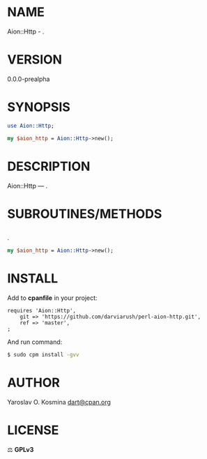 # NAME

Aion::Http - .

# VERSION

0.0.0-prealpha

# SYNOPSIS

```perl
use Aion::Http;

my $aion_http = Aion::Http->new();
```

# DESCRIPTION

Aion::Http — .

# SUBROUTINES/METHODS

## 

.

```perl
my $aion_http = Aion::Http->new();
```

# INSTALL

Add to **cpanfile** in your project:

```cpanfile
requires 'Aion::Http',
    git => 'https://github.com/darviarush/perl-aion-http.git',
    ref => 'master',
;
```

And run command:

```sh
$ sudo cpm install -gvv
```

# AUTHOR

Yaroslav O. Kosmina [dart@cpan.org](mailto:dart@cpan.org)

# LICENSE

⚖ **GPLv3**
